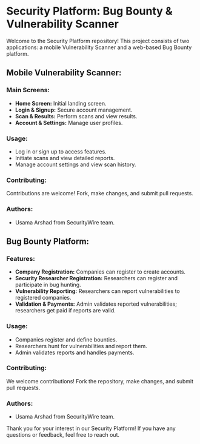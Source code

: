 # Security Platform: Bug Bounty & Vulnerability Scanner

Welcome to the Security Platform repository! This project consists of two applications: a mobile Vulnerability Scanner and a web-based Bug Bounty platform. 

## Mobile Vulnerability Scanner:

### Main Screens:

- **Home Screen:** Initial landing screen.
- **Login & Signup:** Secure account management.
- **Scan & Results:** Perform scans and view results.
- **Account & Settings:** Manage user profiles.

### Usage:
- Log in or sign up to access features.
- Initiate scans and view detailed reports.
- Manage account settings and view scan history.

### Contributing:
Contributions are welcome! Fork, make changes, and submit pull requests.

### Authors:
- Usama Arshad from SecurityWire team.

## Bug Bounty Platform:

### Features:

- **Company Registration:** Companies can register to create accounts.
- **Security Researcher Registration:** Researchers can register and participate in bug hunting.
- **Vulnerability Reporting:** Researchers can report vulnerabilities to registered companies.
- **Validation & Payments:** Admin validates reported vulnerabilities; researchers get paid if reports are valid.

### Usage:
- Companies register and define bounties.
- Researchers hunt for vulnerabilities and report them.
- Admin validates reports and handles payments.

### Contributing:
We welcome contributions! Fork the repository, make changes, and submit pull requests.

### Authors:
- Usama Arshad from SecurityWire team.

Thank you for your interest in our Security Platform! If you have any questions or feedback, feel free to reach out.
